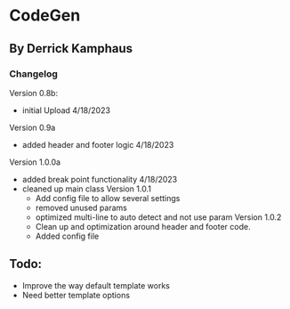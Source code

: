 # CodeGen 
## By Derrick Kamphaus
### Changelog
Version 0.8b:
 - initial Upload 4/18/2023

Version 0.9a 
 - added header and footer logic 4/18/2023

Version 1.0.0a
 - added break point functionality 4/18/2023
 - cleaned up main class
Version 1.0.1
   - Add config file to allow several settings
   - removed unused params
   - optimized multi-line to auto detect and not use param
Version 1.0.2
   - Clean up and optimization around header and footer code.
   - Added config file
## Todo:
   - Improve the way default template works
   - Need better template options